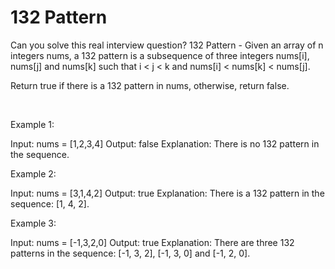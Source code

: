 # 132 Pattern

Can you solve this real interview question? 132 Pattern - Given an array of n integers nums, a 132 pattern is a subsequence of three integers nums[i], nums[j] and nums[k] such that i < j < k and nums[i] < nums[k] < nums[j].

Return true if there is a 132 pattern in nums, otherwise, return false.

 

Example 1:


Input: nums = [1,2,3,4]
Output: false
Explanation: There is no 132 pattern in the sequence.


Example 2:


Input: nums = [3,1,4,2]
Output: true
Explanation: There is a 132 pattern in the sequence: [1, 4, 2].


Example 3:


Input: nums = [-1,3,2,0]
Output: true
Explanation: There are three 132 patterns in the sequence: [-1, 3, 2], [-1, 3, 0] and [-1, 2, 0].